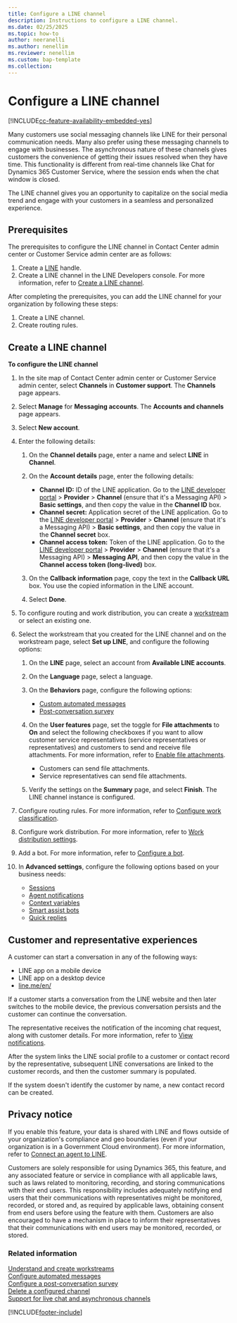 ```yaml
---
title: Configure a LINE channel
description: Instructions to configure a LINE channel.
ms.date: 02/25/2025
ms.topic: how-to
author: neeranelli
ms.author: nenellim
ms.reviewer: nenellim
ms.custom: bap-template
ms.collection:
---
```


# Configure a LINE channel

[!INCLUDE[cc-feature-availability-embedded-yes](../../includes/cc-feature-availability-embedded-yes.md)]

Many customers use social messaging channels like LINE for their personal communication needs. Many also prefer using these messaging channels to engage with businesses. The asynchronous nature of these channels gives customers the convenience of getting their issues resolved when they have time. This functionality is different from real-time channels like Chat for Dynamics 365 Customer Service, where the session ends when the chat window is closed.

The LINE channel gives you an opportunity to capitalize on the social media trend and engage with your customers in a seamless and personalized experience.

## Prerequisites

The prerequisites to configure the LINE channel in Contact Center admin center or Customer Service admin center are as follows:

1.	Create a [LINE](https://line.me/en/) handle.
2.	Create a LINE channel in the LINE Developers console. For more information, refer to [Create a LINE channel](https://developers.line.biz/en/docs/messaging-api/getting-started/#creating-a-channel).

After completing the prerequisites, you can add the LINE channel for your organization by following these steps:

1.	Create a LINE channel.
2.	Create routing rules.

## Create a LINE channel

**To configure the LINE channel**

1. In the site map of Contact Center admin center or Customer Service admin center, select **Channels** in **Customer support**. The **Channels** page appears.
    
1. Select **Manage** for **Messaging accounts**. The **Accounts and channels** page appears.
   
1. Select **New account**.
    
1. Enter the following details:
   
   1. On the **Channel details** page, enter a name and select **LINE** in **Channel**.
   
   1. On the **Account details** page, enter the following details:
      - **Channel ID:** ID of the LINE application. Go to the [LINE developer portal](https://developers.line.biz/console/) > **Provider** > **Channel** (ensure that it's a Messaging API) > **Basic settings**, and then copy the value in the **Channel ID** box.
      - **Channel secret:** Application secret of the LINE application. Go to the [LINE developer portal](https://developers.line.biz/console/) > **Provider** > **Channel** (ensure that it's a Messaging API) > **Basic settings**, and then copy the value in the **Channel secret** box.
      - **Channel access token:** Token of the LINE application. Go to the [LINE developer portal](https://developers.line.biz/console/) > **Provider** > **Channel** (ensure that it's a Messaging API) > **Messaging API**, and then copy the value in the **Channel access token (long-lived)** box.
   
   1. On the **Callback information** page, copy the text in the **Callback URL** box. You use the copied information in the LINE account.
   1. Select **Done**.
1. To configure routing and work distribution, you can create a [workstream](create-workstreams.md) or select an existing one.

1. Select the workstream that you created for the LINE channel and on the workstream page, select **Set up LINE**, and configure the following options:
   1. On the **LINE** page, select an account from **Available LINE accounts**.
   
   1. On the **Language** page, select a language.
   
   1. On the **Behaviors** page, configure the following options:
      - [Custom automated messages](configure-automated-message.md)
      - [Post-conversation survey](configure-post-conversation-survey.md)
   
   1. On the **User features** page, set the toggle for **File attachments** to **On** and select the following checkboxes if you want to allow customer service representatives (service representatives or representatives) and customers to send and receive file attachments. For more information, refer to [Enable file attachments](enable-file-attachments.md).
      - Customers can send file attachments.
      - Service representatives can send file attachments.
   1. Verify the settings on the **Summary** page, and select **Finish**. The LINE channel instance is configured.

1. Configure routing rules. For more information, refer to [Configure work classification](configure-work-classification.md).

1. Configure work distribution. For more information, refer to [Work distribution settings](create-workstreams.md#configure-work-distribution).

1. Add a bot. For more information, refer to [Configure a bot](create-workstreams.md#add-a-bot-to-a-workstream).

1. In **Advanced settings**, configure the following options based on your business needs:
   - [Sessions](session-templates.md)
   - [Agent notifications](notification-templates.md#out-of-the-box-notification-templates)
   - [Context variables](manage-context-variables.md#add-context-variables)
   - [Smart assist bots](../develop/smart-assist-bot.md)
   - [Quick replies](create-quick-replies.md)

## Customer and representative experiences

A customer can start a conversation in any of the following ways:

- LINE app on a mobile device
- LINE app on a desktop device
- [line.me/en/](https://line.me/en/)

If a customer starts a conversation from the LINE website and then later switches to the mobile device, the previous conversation persists and the customer can continue the conversation.

The representative receives the notification of the incoming chat request, along with customer details. For more information, refer to [View notifications](../use/oc-notifications.md).

After the system links the LINE social profile to a customer or contact record by the representative, subsequent LINE conversations are linked to the customer records, and then the customer summary is populated.

If the system doesn't identify the customer by name, a new contact record can be created.

## Privacy notice

If you enable this feature, your data is shared with LINE and flows outside of your organization's compliance and geo boundaries (even if your organization is in a Government Cloud environment). For more information, refer to [Connect an agent to LINE](/azure/bot-service/bot-service-channel-connect-line?view=azure-bot-service-4.0&preserve-view=true).

Customers are solely responsible for using Dynamics 365, this feature, and any associated feature or service in compliance with all applicable laws, such as laws related to monitoring, recording, and storing communications with their end users. This responsibility includes adequately notifying end users that their communications with representatives might be monitored, recorded, or stored and, as required by applicable laws, obtaining consent from end users before using the feature with them. Customers are also encouraged to have a mechanism in place to inform their representatives that their communications with end users may be monitored, recorded, or stored.

### Related information

[Understand and create workstreams](create-workstreams.md)  
[Configure automated messages](configure-automated-message.md)  
[Configure a post-conversation survey](configure-post-conversation-survey.md)  
[Delete a configured channel](delete-channel.md)  
[Support for live chat and asynchronous channels](card-support-in-channels.md)  

[!INCLUDE[footer-include](../../includes/footer-banner.md)]
